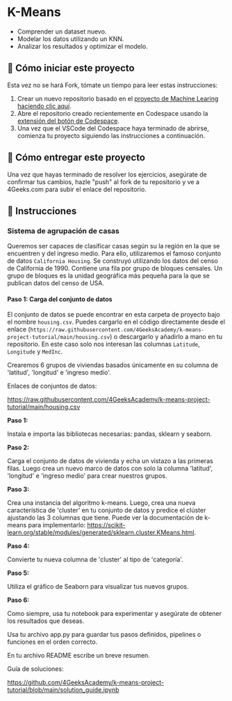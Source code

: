<!-- hide -->
# K-Means
<!-- endhide -->

- Comprender un dataset nuevo.
- Modelar los datos utilizando un KNN.
- Analizar los resultados y optimizar el modelo.

## 🌱  Cómo iniciar este proyecto

Esta vez no se hará Fork, tómate un tiempo para leer estas instrucciones:

1. Crear un nuevo repositorio basado en el [proyecto de Machine Learing](https://github.com/4GeeksAcademy/machine-learning-python-template/generate) [haciendo clic aquí](https://github.com/4GeeksAcademy/machine-learning-python-template).
2. Abre el repositorio creado recientemente en Codespace usando la [extensión del botón de Codespace](https://docs.github.com/en/codespaces/developing-in-codespaces/creating-a-codespace-for-a-repository#creating-a-codespace-for-a-repository).
3. Una vez que el VSCode del Codespace haya terminado de abrirse, comienza tu proyecto siguiendo las instrucciones a continuación.

## 🚛 Cómo entregar este proyecto

Una vez que hayas terminado de resolver los ejercicios, asegúrate de confirmar tus cambios, hazle "push" al fork de tu repositorio y ve a 4Geeks.com para subir el enlace del repositorio.

## 📝 Instrucciones

### Sistema de agrupación de casas

Queremos ser capaces de clasificar casas según su la región en la que se encuentren y del ingreso medio. Para ello, utilizaremos el famoso conjunto de datos `California Housing`. Se construyó utilizando los datos del censo de California de 1990. Contiene una fila por grupo de bloques censales. Un grupo de bloques es la unidad geográfica más pequeña para la que se publican datos del censo de USA.

#### Paso 1: Carga del conjunto de datos

El conjunto de datos se puede encontrar en esta carpeta de proyecto bajo el nombre `housing.csv`. Puedes cargarlo en el código directamente desde el enlace (`https://raw.githubusercontent.com/4GeeksAcademy/k-means-project-tutorial/main/housing.csv`) o descargarlo y añadirlo a mano en tu repositorio. En este caso solo nos interesan las columnas `Latitude`, `Longitude` y `MedInc`.

Crearemos 6 grupos de viviendas basados ​​únicamente en su columna de 'latitud', 'longitud' e 'ingreso medio'.

Enlaces de conjuntos de datos:

https://raw.githubusercontent.com/4GeeksAcademy/k-means-project-tutorial/main/housing.csv

**Paso 1:**

Instala e importa las bibliotecas necesarias: pandas, sklearn y seaborn.

**Paso 2:**

Carga el conjunto de datos de vivienda y echa un vistazo a las primeras filas. Luego crea un nuevo marco de datos con solo la columna 'latitud', 'longitud' e 'ingreso medio' para crear nuestros grupos.

**Paso 3:**

Crea una instancia del algoritmo k-means. Luego, crea una nueva característica de 'cluster' en tu conjunto de datos y predice el clúster ajustando las 3 columnas que tiene. Puede ver la documentación de k-means para implementarlo: https://scikit-learn.org/stable/modules/generated/sklearn.cluster.KMeans.html.

**Paso 4:**

Convierte tu nueva columna de 'cluster' al tipo de 'categoría'.

**Paso 5:**

Utiliza el gráfico de Seaborn para visualizar tus nuevos grupos.

**Paso 6:**

Como siempre, usa tu notebook para experimentar y asegúrate de obtener los resultados que deseas.

Usa tu archivo app.py para guardar tus pasos definidos, pipelines o funciones en el orden correcto.

En tu archivo README escribe un breve resumen.

Guía de soluciones: 

https://github.com/4GeeksAcademy/k-means-project-tutorial/blob/main/solution_guide.ipynb

